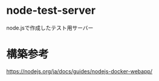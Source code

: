 # node-test-server
node.jsで作成したテスト用サーバー

# 構築参考
https://nodejs.org/ja/docs/guides/nodejs-docker-webapp/